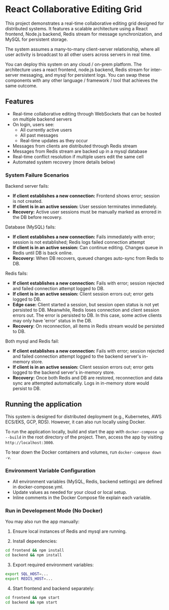 # React Collaborative Editing Grid

This project demonstrates a real-time collaborative editing grid designed for distributed systems. It features a scalable architecture using a React frontend, Node.js backend, Redis stream for message synchronization, and MySQL for persistent storage.

The system assumes a many-to-many client-server relationship, where all user activity is broadcast to all other users across servers in real time.

You can deploy this system on any cloud / on-prem platform. The architecture uses a react frontend, node.js backend, Redis stream for inter-server messaging, and mysql for persistent logs. You can swap these components with any other language / framework / tool that achieves the same outcome.

## Features

- Real-time collaborative editing through WebSockets that can be hosted on multiple backend servers
- On login, users see:
  - All currently active users
  - All past messages
  - Real-time updates as they occur
- Messages from clients are distributed through Redis stream
- Messages from Redis stream are backed up in a mysql database
- Real-time conflict resolution if multiple users edit the same cell
- Automated system recovery (more details below)

### System Failure Scenarios

Backend server fails:
- **If client establishes a new connection:** Frontend shows error; session is not created.
- **If client is in an active session:** User session terminates immediately.
- **Recovery:** Active user sessions must be manually marked as errored in the DB before recovery.

Database (MySQL) fails:
- **If client establishes a new connection:** Fails immediately with error; session is not established; Redis logs failed connection attempt
- **If client is in an active session:** Can continue editing. Changes queue in Redis until DB is back online.
- **Recovery:** When DB recovers, queued changes auto-sync from Redis to DB.

Redis fails:
- **If client establishes a new connection:** Fails with error; session rejected and failed connection attempt logged to DB.
- **If client is in an active session:** Client session errors out; error gets logged to DB.
- **Edge case:** Client started a session, but session open status is not yet persisted to DB. Meanwhile, Redis loses connection and client session errors out. The error is persisted to DB. In this case, some active clients may only have 'error' status in the DB.
- **Recovery**: On reconnection, all items in Redis stream would be persisted to DB.
  
Both mysql and Redis fail:
- **If client establishes a new connection:** Fails with error; session rejected and failed connection attempt logged to the backend server's in-memory store.
- **If client is in an active session:** Client session errors out; error gets logged to the backend server's in-memory store.
- **Recovery:** Once both Redis and DB are restored, reconnection and data sync are attempted automatically. Logs in in-memory store would persist to DB.

## Running the application

This system is designed for distributed deployment (e.g., Kubernetes, AWS ECS/EKS, GCP, RDS). However, it can also run locally using Docker.

To run the application locally, build and start the app with `docker-compose up --build` in the root directory of the project. Then, access the app by visiting `http://localhost:3000`.

To tear down the Docker containers and volumes, run `docker-compose down -v`.

### Environment Variable Configuration

- All environment variables (MySQL, Redis, backend settings) are defined in docker-compose.yml.
- Update values as needed for your cloud or local setup.
- Inline comments in the Docker Compose file explain each variable.

### Run in Development Mode (No Docker)

You may also run the app manually:

1. Ensure local instances of Redis and mysql are running.

2. Install dependencies:
```bash
cd frontend && npm install
cd backend && npm install
```

3. Export required environment variables:
```bash
export SQL_HOST=...
export REDIS_HOST=...
```

4. Start frontend and backend separately:
```bash
cd frontend && npm start
cd backend && npm start
```
